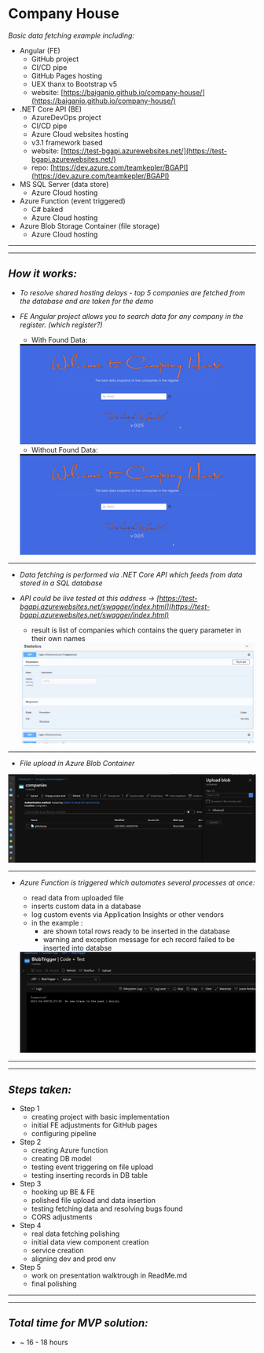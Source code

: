 # Company House

_Basic data fetching example including:_
 - Angular (FE)
   - GitHub project
   - CI/CD pipe
   - GitHub Pages hosting
   - UEX thanx to Bootstrap v5
   - website: [https://baiganio.github.io/company-house/](https://baiganio.github.io/company-house/)
 - .NET Core API (BE)
   - AzureDevOps project
   - CI/CD pipe
   - Azure Cloud websites hosting
   - v3.1 framework based
   - website: [https://test-bgapi.azurewebsites.net/](https://test-bgapi.azurewebsites.net/)
   - repo: [https://dev.azure.com/teamkepler/BGAPI](https://dev.azure.com/teamkepler/BGAPI)
 - MS SQL Server (data store)
   - Azure Cloud hosting
 - Azure Function (event triggered)
   - C# baked
   - Azure Cloud hosting
 - Azure Blob Storage Container (file storage)
   - Azure Cloud hosting
   
***
***
## _How it works:_

- _To resolve shared hosting delays - top 5 companies are fetched from the database and are taken for the demo_
- _FE Angular project allows you to search data for any company in the register. (which register?)_

  - With Found Data:
  
  <a href="https://raw.githubusercontent.com/BaiGanio/company-house/matser/readme-files/serch-result-top-5.gif">
    <img src="https://raw.githubusercontent.com/BaiGanio/company-house/matser/readme-files/serch-result-top-5.gif" />
  </a>

  - Without Found Data:
  
  <a href="https://raw.githubusercontent.com/BaiGanio/company-house/matser/readme-files/no-serch-result.gif">
    <img src="https://raw.githubusercontent.com/BaiGanio/company-house/matser/readme-files/no-serch-result.gif" />
  </a>
  
***
- _Data fetching is performed via .NET Core API which feeds from data stored in a SQL database_
- _API could be live tested at this address -> [https://test-bgapi.azurewebsites.net/swagger/index.html](https://test-bgapi.azurewebsites.net/swagger/index.html)_
  - result is list of companies which contains the query parameter in their own names
  
  <a href="https://raw.githubusercontent.com/BaiGanio/company-house/matser/readme-files/api-swagger.gif">
    <img src="https://raw.githubusercontent.com/BaiGanio/company-house/matser/readme-files/api-swagger.gif" />
  </a>
  
***
- _File upload in Azure Blob Container_

<a href="https://raw.githubusercontent.com/BaiGanio/company-house/matser/readme-files/file-upload-azure-blob-container.gif">
    <img src="https://raw.githubusercontent.com/BaiGanio/company-house/matser/readme-files/file-upload-azure-blob-container.gif" />
</a>

***
- _Azure Function is triggered which automates several processes at once:_
  - read data from uploaded file
  - inserts custom data in a database
  - log custom events via Application Insights or other vendors
  - in the example :
    - are shown total rows ready to be inserted in the database
    - warning and exception message for ech record failed to be inserted into databse
    
  <a href="https://raw.githubusercontent.com/BaiGanio/company-house/matser/readme-files/catch-and-log-important-events-appinsight.gif">
    <img src="https://raw.githubusercontent.com/BaiGanio/company-house/matser/readme-files/catch-and-log-important-events-appinsight.gif" />
  </a>

***
***
## _Steps taken:_

- Step 1
  - creating project with basic implementation
  - initial FE adjustments for GitHub pages
  - configuring pipeline
- Step 2
  -  creating Azure function
  -  creating DB model
  -  testing event triggering on file upload
  -  testing inserting records in DB table
- Step 3
  - hooking up BE & FE
  - polished file upload and data insertion
  - testing fetching data and resolving bugs found
  - CORS adjustments
- Step 4
  - real data fetching polishing
  - initial data view component creation
  - service creation
  - aligning dev and prod env 
 - Step 5
   - work on presentation walktrough in ReadMe.md 
   - final polishing
  
***
***
## _Total time for MVP solution:_

- ~ 16 - 18 hours
